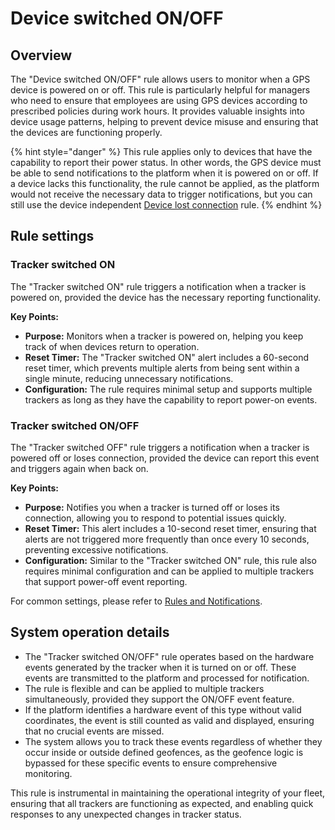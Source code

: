 # Device switched ON/OFF

## Overview

The "Device switched ON/OFF" rule allows users to monitor when a GPS device is powered on or off. This rule is particularly helpful for managers who need to ensure that employees are using GPS devices according to prescribed policies during work hours. It provides valuable insights into device usage patterns, helping to prevent device misuse and ensuring that the devices are functioning properly.

{% hint style="danger" %}
This rule applies only to devices that have the capability to report their power status. In other words, the GPS device must be able to send notifications to the platform when it is powered on or off. If a device lacks this functionality, the rule cannot be applied, as the platform would not receive the necessary data to trigger notifications, but you can still use the device independent [Device lost connection](../device-connection/device-lost-connection.md) rule.
{% endhint %}

## Rule settings

### Tracker switched ON

The "Tracker switched ON" rule triggers a notification when a tracker is powered on, provided the device has the necessary reporting functionality.

**Key Points:**

* **Purpose:** Monitors when a tracker is powered on, helping you keep track of when devices return to operation.
* **Reset Timer:** The "Tracker switched ON" alert includes a 60-second reset timer, which prevents multiple alerts from being sent within a single minute, reducing unnecessary notifications.
* **Configuration:** The rule requires minimal setup and supports multiple trackers as long as they have the capability to report power-on events.

### Tracker switched ON/OFF

The "Tracker switched OFF" rule triggers a notification when a tracker is powered off or loses connection, provided the device can report this event and triggers again when back on.

**Key Points:**

* **Purpose:** Notifies you when a tracker is turned off or loses its connection, allowing you to respond to potential issues quickly.
* **Reset Timer:** This alert includes a 10-second reset timer, ensuring that alerts are not triggered more frequently than once every 10 seconds, preventing excessive notifications.
* **Configuration:** Similar to the "Tracker switched ON" rule, this rule also requires minimal configuration and can be applied to multiple trackers that support power-off event reporting.

For common settings, please refer to [Rules and Notifications](../).

## System operation details

* The "Tracker switched ON/OFF" rule operates based on the hardware events generated by the tracker when it is turned on or off. These events are transmitted to the platform and processed for notification.
* The rule is flexible and can be applied to multiple trackers simultaneously, provided they support the ON/OFF event feature.
* If the platform identifies a hardware event of this type without valid coordinates, the event is still counted as valid and displayed, ensuring that no crucial events are missed.
* The system allows you to track these events regardless of whether they occur inside or outside defined geofences, as the geofence logic is bypassed for these specific events to ensure comprehensive monitoring.

This rule is instrumental in maintaining the operational integrity of your fleet, ensuring that all trackers are functioning as expected, and enabling quick responses to any unexpected changes in tracker status.
